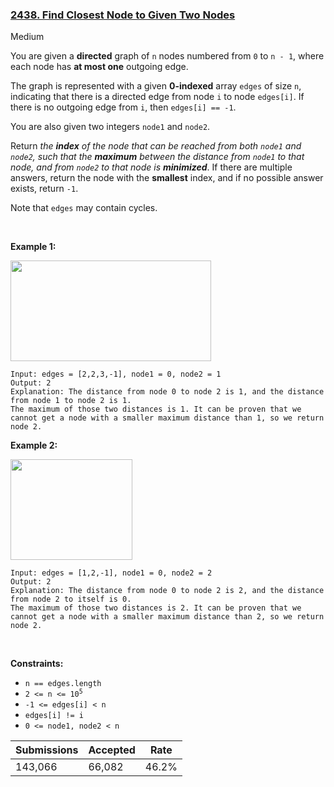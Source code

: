 ### [2438. Find Closest Node to Given Two Nodes](https://leetcode.com/problems/find-closest-node-to-given-two-nodes/)

Medium

You are given a __directed__ graph of `` n `` nodes numbered from `` 0 `` to `` n - 1 ``, where each node has __at most one__ outgoing edge.

The graph is represented with a given __0-indexed__ array `` edges `` of size `` n ``, indicating that there is a directed edge from node `` i `` to node `` edges[i] ``. If there is no outgoing edge from `` i ``, then `` edges[i] == -1 ``.

You are also given two integers `` node1 `` and `` node2 ``.

Return _the __index__ of the node that can be reached from both _`` node1 ``_ and _`` node2 ``_, such that the __maximum__ between the distance from _`` node1 ``_ to that node, and from _`` node2 ``_ to that node is __minimized___. If there are multiple answers, return the node with the __smallest__ index, and if no possible answer exists, return `` -1 ``.

Note that `` edges `` may contain cycles.

 

<strong class="example">Example 1:</strong>

<img alt="" src="https://assets.leetcode.com/uploads/2022/06/07/graph4drawio-2.png" style="width: 321px; height: 161px;"/>

```
Input: edges = [2,2,3,-1], node1 = 0, node2 = 1
Output: 2
Explanation: The distance from node 0 to node 2 is 1, and the distance from node 1 to node 2 is 1.
The maximum of those two distances is 1. It can be proven that we cannot get a node with a smaller maximum distance than 1, so we return node 2.
```

<strong class="example">Example 2:</strong>

<img alt="" src="https://assets.leetcode.com/uploads/2022/06/07/graph4drawio-4.png" style="width: 195px; height: 161px;"/>

```
Input: edges = [1,2,-1], node1 = 0, node2 = 2
Output: 2
Explanation: The distance from node 0 to node 2 is 2, and the distance from node 2 to itself is 0.
The maximum of those two distances is 2. It can be proven that we cannot get a node with a smaller maximum distance than 2, so we return node 2.
```

 

__Constraints:__

*   `` n == edges.length ``
*   <code>2 <= n <= 10<sup>5</sup></code>
*   `` -1 <= edges[i] < n ``
*   `` edges[i] != i ``
*   `` 0 <= node1, node2 < n ``

| Submissions    | Accepted     | Rate   |
| -------------- | ------------ | ------ |
| 143,066 | 66,082 | 46.2% |